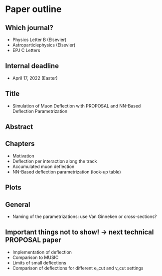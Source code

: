 # Paper outline 

## Which journal? 
- Physics Letter B (Elsevier)
- Astroparticlephysics (Elsevier)
- EPJ C Letters 

## Internal deadline
- April 17, 2022 (Easter)

## Title
- Simulation of Muon Deflection with PROPOSAL and NN-Based Deflection Parametrization 

## Abstract

## Chapters 
- Motivation
- Deflection per interaction along the track
- Accumulated muon deflection
- NN-Based deflection parametrization (look-up table)

## Plots

## General 
- Naming of the parametrizations: use Van Ginneken or cross-sections?

## Important things not to show! -> next technical PROPOSAL paper 
- Implementation of deflection
- Comparison to MUSIC
- Limits of small deflections
- Comparison of deflections for different e_cut and v_cut settings
